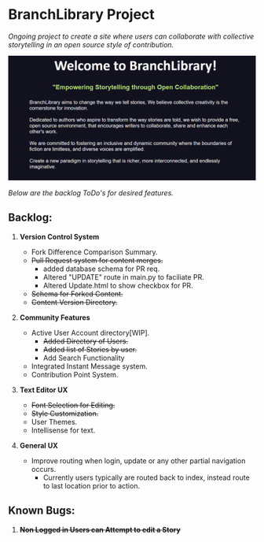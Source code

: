 # BranchLibrary Project

*Ongoing project to create a site where users can collaborate with collective storytelling in an open source style of contribution.*

![Mission Statement](main.png)

*Below are the backlog ToDo's for desired features.*


## Backlog:
1) __Version Control System__
	- Fork Difference Comparison Summary.
	- ~~Pull Request system for content merges.~~
        - added database schema for PR req.
        - Altered "UPDATE" route in main.py to faciliate PR.
        - Altered Update.html to show checkbox for PR.
    - ~~Schema for Forked Content.~~
	- ~~Content Version Directory.~~

2) __Community Features__
	- Active User Account directory[WIP].
	    - ~~Added Directory of Users.~~
        - ~~Added list of Stories by user.~~
        - Add Search Functionality
    - Integrated Instant Message system.
	- Contribution Point System.

3) __Text Editor UX__
	- ~~Font Selection for Editing.~~
	- ~~Style Customization.~~
	- User Themes.
	- Intellisense for text.

4) __General UX__
    - Improve routing when login, update or any other partial navigation occurs.
        - Currently users typically are routed back to index, instead route to last location prior to action.


## Known Bugs:
1) ~~__Non Logged in Users can Attempt to edit a Story__~~

